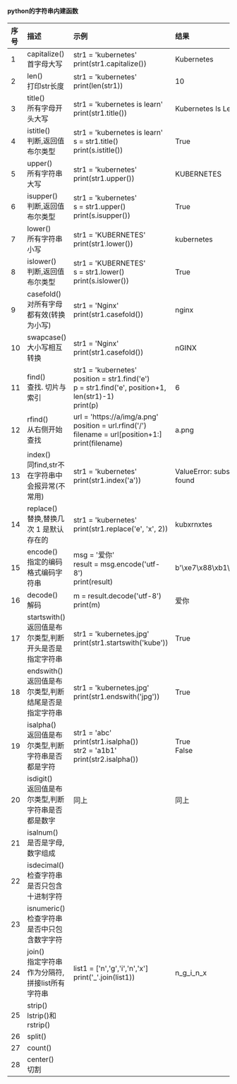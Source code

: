 #### python的字符串内建函数
| 序号 | 描述 | 示例 | 结果 |
| :-   | :-   | :-   | :-   | 
| 1    | capitalize() <br> 首字母大写                                |str1 = 'kubernetes' <br> print(str1.capitalize())                                     | Kubernetes                     |
| 2    | len()        <br> 打印str长度                               |str1 = 'kubernetes' <br> print(len(str1))                                             | 10                             |
| 3    | title()      <br> 所有字母开头大写                          |str1 = 'kubernetes is learn' <br> print(str1.title())                                 | Kubernetes Is Learn            |
| 4    | istitle()    <br> 判断,返回值布尔类型                       |str1 = 'kubernetes is learn' <br> s = str1.title() <br> print(s.istitle())            | True                           |
| 5    | upper()      <br> 所有字符串大写                            |str1 = 'kubernetes' <br> print(str1.upper())                                          | KUBERNETES                     |
| 6    | isupper()    <br> 判断,返回值布尔类型                       |str1 = 'kubernetes' <br> s = str1.upper() <br> print(s.isupper())                     | True                           |
| 7    | lower()      <br> 所有字符串小写                            |str1 = 'KUBERNETES' <br> print(str1.lower())                                          | kubernetes                     |
| 8    | islower()    <br> 判断,返回值布尔类型                       |str1 = 'KUBERNETES' <br> s = str1.lower() <br> print(s.islower())                     | True                           |
| 9    | casefold()   <br> 对所有字母都有效(转换为小写)              |str1 = 'Nginx' <br> print(str1.casefold())                                            | nginx                          |
| 10   | swapcase()   <br> 大小写相互转换                            |str1 = 'Nginx' <br> print(str1.casefold())                                            | nGINX                          |
| 11   | find()       <br> 查找. 切片与索引                          |str1 = 'kubernetes' <br> position = str1.find('e') <br> p = str1.find('e', position+1, len(str1)-1) <br> print(p) | 6    |
| 12   | rfind()      <br> 从右侧开始查找                            |url = 'https://a/img/a.png' <br> position = url.rfind('/') <br> filename = url[position+1:] <br> print(filename)  | a.png|
| 13   | index()      <br> 同find,str不在字符串中会报异常(不常用)    |str1 = 'kubernetes' <br> print(str1.index('a'))                                       |ValueError: substring not found |
| 14   | replace()    <br> 替换,替换几次  1 是默认存在的             |str1 = 'kubernetes' <br> print(str1.replace('e', 'x', 2))                             | kubxrnxtes                     |
| 15   | encode()     <br> 指定的编码格式编码字符串                  |msg = '爱你' <br> result = msg.encode('utf-8') <br> print(result)                     | b'\xe7\x88\xb1\xe4\xbd\xa0'    |
| 16   | decode()     <br> 解码                                      |m = result.decode('utf-8') <br> print(m)                                              | 爱你                           |
| 17   | startswith() <br> 返回值是布尔类型,判断开头是否是指定字符串 |str1 = 'kubernetes.jpg' <br> print(str1.startswith('kube'))                           | True                           |
| 18   | endswith()   <br> 返回值是布尔类型,判断结尾是否是指定字符串 |str1 = 'kubernetes.jpg' <br> print(str1.endswith('jpg'))                              | True                           |
| 19   | isalpha()    <br> 返回值是布尔类型,判断字符串是否都是字符   |str1 = 'abc' <br> print(str1.isalpha()) <br> str2 = 'a1b1' <br> print(str2.isalpha()) | True <br> False                |
| 20   | isdigit()    <br> 返回值是布尔类型,判断字符串是否都是数字   |同上                                                                                  | 同上                           |
| 21   | isalnum()    <br> 是否是字母,数字组成                       |                                                                                      |                                |
| 22   | isdecimal()  <br> 检查字符串是否只包含十进制字符            |                                                                                      |                                |
| 23   | isnumeric()  <br> 检查字符串是否中只包含数字字符            |                                                                                      |                                |
| 24   | join()       <br> 指定字符串作为分隔符,拼接list所有字符串   |list1 = ['n','g','i','n','x'] <br> print('_'.join(list1))                             | n_g_i_n_x                      |
| 25   | strip()      <br> lstrip()和 rstrip()                       |                                                                                      |                                |
| 26   | split()                                                     |                                                                                      |                                |
| 27   | count()                                                     |                                                                                      |                                |
| 28   | center()     <br> 切割                                      |                                                                                      |                                |


